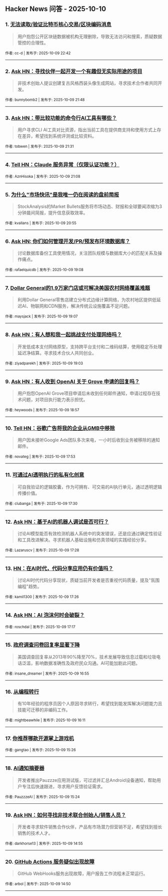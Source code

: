 ## Hacker News 问答 - 2025-10-10


### 1. [无法读取/验证比特币核心交易/区块编码消息](https://news.ycombinator.com/item?id=45533790)
> 用户抱怨公开区块链数据被机构无理删除，导致无法访问和搜索，质疑数据管控的合理性。

<sub>作者: cc-d | 发布于: 2025-10-09 22:42</sub>

---

### 2. [Ask HN：寻找伙伴一起开发一个有趣但无实际用途的项目](https://news.ycombinator.com/item?id=45533457)
> 非技术创始人提议创建复古风格西装头像生成网站，寻求技术合作者共同开发。

<sub>作者: bunnybomb2 | 发布于: 2025-10-09 21:48</sub>

---

### 3. [Ask HN：带比较功能的命令行AI工具有哪些？](https://news.ycombinator.com/item?id=45533320)
> 用户寻求CLI AI工具对比资源，指出当前工具在提供商支持和使用方式上存在差异，希望找到系统评测或比较资料。

<sub>作者: tobwen | 发布于: 2025-10-09 21:31</sub>

---

### 4. [Tell HN：Claude 服务异常（仅限认证功能？）](https://news.ycombinator.com/item?id=45533103)

<sub>作者: AznHisoka | 发布于: 2025-10-09 21:08</sub>

---

### 5. [为什么"市场快讯"是我唯一仍在阅读的盘前简报](https://news.ycombinator.com/item?id=45532973)
> StockAnalysis的Market Bullets服务将市场动态、财报和全球要闻浓缩为3分钟晨间简报，提升信息获取效率。

<sub>作者: kvallans | 发布于: 2025-10-09 20:55</sub>

---

### 6. [Ask HN: 你们如何管理开发/PR/预发布环境数据库？](https://news.ycombinator.com/item?id=45531777)
> 讨论数据库备份工具使用情况，关注团队规模与数据库大小的匹配关系及操作痛点。

<sub>作者: rafaelquicdb | 发布于: 2025-10-09 19:08</sub>

---

### 7. [Dollar General的1.9万家门店或可解决美国农村网络覆盖难题](https://news.ycombinator.com/item?id=45531763)
> 利用Dollar General零售店建立分布式边缘计算网络，为农村地区提供低延迟AI、物联网和CDN服务，解决传统云设施覆盖不足问题。

<sub>作者: maysjack | 发布于: 2025-10-09 19:07</sub>

---

### 8. [Ask HN：有人想和我一起挑战支付处理网络吗？](https://news.ycombinator.com/item?id=45531720)
> 开发低成本支付网络原型，支持跨平台支付和二维码结算，使用稳定币处理延迟净结算。寻求技术合伙人共同创业。

<sub>作者: ziyadparekh | 发布于: 2025-10-09 19:03</sub>

---

### 9. [Ask HN：有人收到 OpenAI 关于 Grove 申请的回复吗？](https://news.ycombinator.com/item?id=45531642)
> 用户抱怨OpenAI Grove项目申请后未收到任何邮件通知，申请过程存在技术问题，对项目执行能力表示担忧。

<sub>作者: heywoods | 发布于: 2025-10-09 18:57</sub>

---

### 10. [Tell HN：谷歌广告将我的企业从GMB中移除](https://news.ycombinator.com/item?id=45530898)
> 用户因未接听Google Ads团队多次来电，一小时后收到业务被移除的通知邮件。

<sub>作者: novateg | 发布于: 2025-10-09 17:53</sub>

---

### 11. [可通过AI透明执行的私有化创意](https://news.ycombinator.com/item?id=45530673)
> 可自我验证的逻辑胶囊，作为可拥有、可交易的AI执行单元，通过透明逻辑传播价值。

<sub>作者: clubanga | 发布于: 2025-10-09 17:30</sub>

---

### 12. [Ask HN：基于AI的机器人调试是否可行？](https://news.ycombinator.com/item?id=45530649)
> 讨论AI模型能否有效检测机器人系统中的突发错误，还是应通过确定性验证和工具改进解决。寻求机器人基础设施和仿真领域的实践经验分享。

<sub>作者: Lazaruscv | 发布于: 2025-10-09 17:28</sub>

---

### 13. [HN：在AI时代，代码分享应用仍有价值吗？](https://news.ycombinator.com/item?id=45530617)
> 讨论AI时代代码分享现状，质疑当前开发者是否重视代码质量，提及"氛围编程"趋势。

<sub>作者: kamil1300 | 发布于: 2025-10-09 17:26</sub>

---

### 14. [Ask HN：AI 泡沫何时会破裂？](https://news.ycombinator.com/item?id=45530497)

<sub>作者: roschdal | 发布于: 2025-10-09 17:17</sub>

---

### 15. [政府调查问卷回复率显著下降](https://news.ycombinator.com/item?id=45530238)
> 美国调查回复率从2013年90%降至70%，技术发展导致信息过载和垃圾电话泛滥，影响数据准确性及政府民众沟通。AI可能加剧此问题。

<sub>作者: insane_dreamer | 发布于: 2025-10-09 16:55</sub>

---

### 16. [从编程转行](https://news.ycombinator.com/item?id=45529709)
> 有10年经验的程序员因个人原因寻求转行，希望找到能发挥解决问题能力且技能可迁移的非编码工作。

<sub>作者: mightbeawhile | 发布于: 2025-10-09 16:11</sub>

---

### 17. [你推荐哪款开源掌上游戏机](https://news.ycombinator.com/item?id=45529036)

<sub>作者: gangtao | 发布于: 2025-10-09 15:26</sub>

---

### 18. [AI通知摘要器](https://news.ycombinator.com/item?id=45529000)
> 开发者推出Pauzzze应用测试版，可过滤并汇总Android设备通知，帮助用户专注后快速跟进，寻求用户反馈验证需求。

<sub>作者: PauzzzeAI | 发布于: 2025-10-09 15:24</sub>

---

### 19. [Ask HN：如何寻找非技术联合创始人/销售人员？](https://news.ycombinator.com/item?id=45528569)
> 开发者寻求软件销售合作伙伴，产品有市场潜力但营销不足，希望找到擅长销售的技术人才。

<sub>作者: darkhorse13 | 发布于: 2025-10-09 14:55</sub>

---

### 20. [GitHub Actions 服务疑似出现故障](https://news.ycombinator.com/item?id=45528509)
> GitHub WebHooks服务出现故障，用户报告工作流程未正常运行。

<sub>作者: arbol | 发布于: 2025-10-09 14:50</sub>

---
